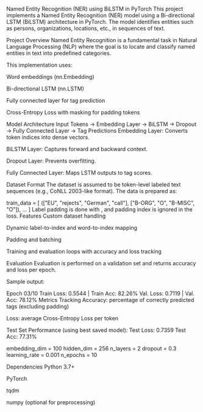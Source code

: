 Named Entity Recognition (NER) using BiLSTM in PyTorch
This project implements a Named Entity Recognition (NER) model using a Bi-directional LSTM (BiLSTM) architecture in PyTorch. The model identifies entities such as persons, organizations, locations, etc., in sequences of text.

Project Overview
Named Entity Recognition is a fundamental task in Natural Language Processing (NLP) where the goal is to locate and classify named entities in text into predefined categories.

This implementation uses:

Word embeddings (nn.Embedding)

Bi-directional LSTM (nn.LSTM)

Fully connected layer for tag prediction

Cross-Entropy Loss with masking for padding tokens

Model Architecture
Input Tokens → Embedding Layer → BiLSTM → Dropout → Fully Connected Layer → Tag Predictions
Embedding Layer: Converts token indices into dense vectors.

BiLSTM Layer: Captures forward and backward context.

Dropout Layer: Prevents overfitting.

Fully Connected Layer: Maps LSTM outputs to tag scores.

Dataset Format
The dataset is assumed to be token-level labeled text sequences (e.g., CoNLL 2003-like format). The data is prepared as:

train_data = [
    (["EU", "rejects", "German", "call"], ["B-ORG", "O", "B-MISC", "O"]),
    ...
]
Label padding is done with <PAD>, and padding index is ignored in the loss.
Features
Custom dataset handling

Dynamic label-to-index and word-to-index mapping

Padding and batching

Training and evaluation loops with accuracy and loss tracking

Evaluation
Evaluation is performed on a validation set and returns accuracy and loss per epoch.

Sample output:

Epoch 03/10
	Train Loss: 0.5544 | Train Acc: 82.26%
	 Val. Loss: 0.7119 |  Val. Acc: 78.12%
Metrics Tracking
Accuracy: percentage of correctly predicted tags (excluding padding)

Loss: average Cross-Entropy Loss per token

Test Set Performance (using best saved model):
	Test Loss: 0.7359
	Test Acc: 77.31%

embedding_dim = 100
hidden_dim = 256
n_layers = 2
dropout = 0.3
learning_rate = 0.001
n_epochs = 10


Dependencies
Python 3.7+

PyTorch

tqdm

numpy (optional for preprocessing)
